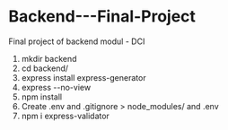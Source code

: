 # Backend---Final-Project
Final project of backend modul - DCI
1. mkdir backend
2. cd backend/
3. express install express-generator
4. express --no-view
5. npm install
6. Create .env and .gitignore > node_modules/ and .env
7. npm i express-validator

